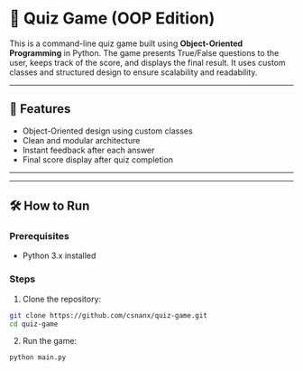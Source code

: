 # 🧠 Quiz Game (OOP Edition)

This is a command-line quiz game built using **Object-Oriented Programming** in Python. The game presents True/False questions to the user, keeps track of the score, and displays the final result. It uses custom classes and structured design to ensure scalability and readability.

---

## 🚀 Features

- Object-Oriented design using custom classes
- Clean and modular architecture
- Instant feedback after each answer
- Final score display after quiz completion

---

---

## 🛠️ How to Run

### Prerequisites

- Python 3.x installed

### Steps

1. Clone the repository:

```bash
git clone https://github.com/csnanx/quiz-game.git
cd quiz-game
```

2. Run the game:

```bash
python main.py
```
